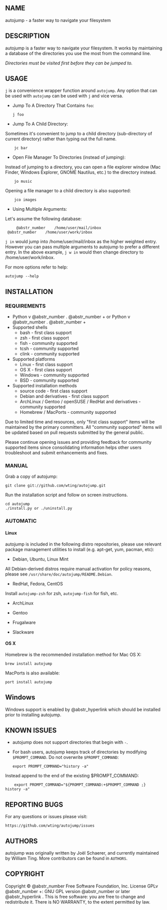 ## NAME

autojump - a faster way to navigate your filesystem

## DESCRIPTION

autojump is a faster way to navigate your filesystem. It works by maintaining a database of the directories you use the most from the command line.

_Directories must be visited first before they can be jumped to._

## USAGE

`j` is a convenience wrapper function around `autojump`. Any option that can be used with `autojump` can be used with `j` and vice versa.

  * Jump To A Directory That Contains `foo`:
    
        j foo
    

  * Jump To A Child Directory:

Sometimes it's convenient to jump to a child directory (sub-directory of current directory) rather than typing out the full name.
    
        jc bar
    

  * Open File Manager To Directories (instead of jumping):

Instead of jumping to a directory, you can open a file explorer window (Mac Finder, Windows Explorer, GNOME Nautilus, etc.) to the directory instead.
    
        jo music
    

Opening a file manager to a child directory is also supported:
    
        jco images
    

  * Using Multiple Arguments:

Let's assume the following database:
    
         @abstr_number    /home/user/mail/inbox
     @abstr_number    /home/user/work/inbox
    

`j in` would jump into /home/user/mail/inbox as the higher weighted entry. However you can pass multiple arguments to autojump to prefer a different entry. In the above example, `j w in` would then change directory to /home/user/work/inbox.




For more options refer to help:
    
    
    autojump --help
    

## INSTALLATION

### REQUIREMENTS

  * Python v @abstr_number . @abstr_number + or Python v @abstr_number . @abstr_number +
  * Supported shells 
    * bash - first class support
    * zsh - first class support
    * fish - community supported
    * tcsh - community supported
    * clink - community supported
  * Supported platforms 
    * Linux - first class support
    * OS X - first class support
    * Windows - community supported
    * BSD - community supported
  * Supported installation methods 
    * source code - first class support
    * Debian and derivatives - first class support
    * ArchLinux / Gentoo / openSUSE / RedHat and derivatives - community supported
    * Homebrew / MacPorts - community supported



Due to limited time and resources, only "first class support" items will be maintained by the primary committers. All "community supported" items will be updated based on pull requests submitted by the general public.

Please continue opening issues and providing feedback for community supported items since consolidating information helps other users troubleshoot and submit enhancements and fixes.

### MANUAL

Grab a copy of autojump:
    
    
    git clone git://github.com/wting/autojump.git
    

Run the installation script and follow on screen instructions.
    
    
    cd autojump
    ./install.py or ./uninstall.py
    

### AUTOMATIC

#### Linux

autojump is included in the following distro repositories, please use relevant package management utilities to install (e.g. apt-get, yum, pacman, etc):

  * Debian, Ubuntu, Linux Mint

All Debian-derived distros require manual activation for policy reasons, please see `/usr/share/doc/autojump/README.Debian`.

  * RedHat, Fedora, CentOS

Install `autojump-zsh` for zsh, `autojump-fish` for fish, etc.

  * ArchLinux

  * Gentoo
  * Frugalware
  * Slackware



#### OS X

Homebrew is the recommended installation method for Mac OS X:
    
    
    brew install autojump
    

MacPorts is also available:
    
    
    port install autojump
    

## Windows

Windows support is enabled by @abstr_hyperlink which should be installed prior to installing autojump.

## KNOWN ISSUES

  * autojump does not support directories that begin with `-`.

  * For bash users, autojump keeps track of directories by modifying `$PROMPT_COMMAND`. Do not overwrite `$PROMPT_COMMAND`:
    
        export PROMPT_COMMAND="history -a"
    

Instead append to the end of the existing \$PROMPT_COMMAND:
    
        export PROMPT_COMMAND="${PROMPT_COMMAND:+$PROMPT_COMMAND ;} history -a"
    




## REPORTING BUGS

For any questions or issues please visit:
    
    
    https://github.com/wting/autojump/issues
    

## AUTHORS

autojump was originally written by Joël Schaerer, and currently maintained by William Ting. More contributors can be found in `AUTHORS`.

## COPYRIGHT

Copyright © @abstr_number Free Software Foundation, Inc. License GPLv @abstr_number +: GNU GPL version @abstr_number or later @abstr_hyperlink . This is free software: you are free to change and redistribute it. There is NO WARRANTY, to the extent permitted by law.

